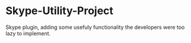 Skype-Utility-Project
=====================

Skype plugin, adding some usefuly functionality the developers were too lazy to implement.
